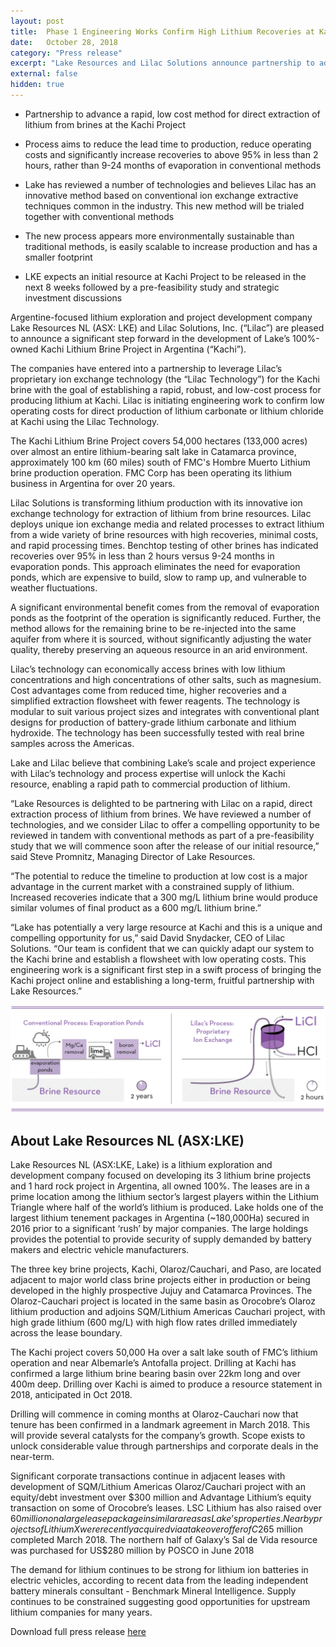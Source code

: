 ```yaml
---
layout: post
title:  Phase 1 Engineering Works Confirm High Lithium Recoveries at Kachi
date:   October 28, 2018
category: "Press release"
excerpt: "Lake Resources and Lilac Solutions announce partnership to advance a rapid, low cost method for direct extraction of lithium from brines at the Kachi Project in Argentina."
external: false
hidden: true
---
```


* Partnership to advance a rapid, low cost method for direct extraction of lithium from brines at the Kachi Project

* Process aims to reduce the lead time to production, reduce operating costs and significantly increase recoveries to above 95% in less than 2 hours, rather than 9-24 months of evaporation in conventional methods

* Lake has reviewed a number of technologies and believes Lilac has an innovative method based on conventional ion exchange extractive techniques common in the industry. This new method will be trialed together with conventional methods

* The new process appears more environmentally sustainable than traditional methods, is easily scalable to increase production and has a smaller footprint

* LKE expects an initial resource at Kachi Project to be released in the next 8 weeks followed by a pre-feasibility study and strategic investment discussions

Argentine-focused lithium exploration and project development company Lake Resources NL (ASX: LKE) and Lilac Solutions, Inc. (“Lilac”) are pleased to announce a significant step forward in the development of Lake’s 100%-owned Kachi Lithium Brine Project in Argentina (“Kachi”).

The companies have entered into a partnership to leverage Lilac’s proprietary ion exchange technology (the “Lilac Technology”) for the Kachi brine with the goal of establishing a rapid, robust, and low-cost process for producing lithium at Kachi.  Lilac is initiating engineering work to confirm low operating costs for direct production of lithium carbonate or lithium chloride at Kachi using the Lilac Technology.

The Kachi Lithium Brine Project covers 54,000 hectares (133,000 acres) over almost an entire lithium-bearing salt lake in Catamarca province, approximately 100 km (60 miles) south of FMC's Hombre Muerto Lithium brine production operation. FMC Corp has been operating its lithium business in Argentina for over 20 years.

Lilac Solutions is transforming lithium production with its innovative ion exchange technology for extraction of lithium from brine resources.  Lilac deploys unique ion exchange media and related processes to extract lithium from a wide variety of brine resources with high recoveries, minimal costs, and rapid processing times. Benchtop testing of other brines has indicated recoveries over 95% in less than 2 hours versus 9-24 months in evaporation ponds.  This approach eliminates the need for evaporation ponds, which are expensive to build, slow to ramp up, and vulnerable to weather fluctuations.

A significant environmental benefit comes from the removal of evaporation ponds as the footprint of the operation is significantly reduced.  Further, the method allows for the remaining brine to be re-injected into the same aquifer from where it is sourced, without significantly adjusting the water quality, thereby preserving an aqueous resource in an arid environment.

Lilac’s technology can economically access brines with low lithium concentrations and high concentrations of other salts, such as magnesium.  Cost advantages come from reduced time, higher recoveries and a simplified extraction flowsheet with fewer reagents.  The technology is modular to suit various project sizes and integrates with conventional plant designs for production of battery-grade lithium carbonate and lithium hydroxide.  The technology has been successfully tested with real brine samples across the Americas.

Lake and Lilac believe that combining Lake’s scale and project experience with Lilac’s technology and process expertise will unlock the Kachi resource, enabling a rapid path to commercial production of lithium.

“Lake Resources is delighted to be partnering with Lilac on a rapid, direct extraction process of lithium from brines.  We have reviewed a number of technologies, and we consider Lilac to offer a compelling opportunity to be reviewed in tandem with conventional methods as part of a pre-feasibility study that we will commence soon after the release of our initial resource,” said Steve Promnitz, Managing Director of Lake Resources.

“The potential to reduce the timeline to production at low cost is a major advantage in the current market with a constrained supply of lithium.  Increased recoveries indicate that a 300 mg/L lithium brine would produce similar volumes of final product as a 600 mg/L lithium brine.”

“Lake has potentially a very large resource at Kachi and this is a unique and compelling opportunity for us,” said David Snydacker, CEO of Lilac Solutions.  “Our team is confident that we can quickly adapt our system to the Kachi brine and establish a flowsheet with low operating costs.  This engineering work is a significant first step in a swift process of bringing the Kachi project online and establishing a long-term, fruitful partnership with Lake Resources.”

![](/assets/Lilac+Solutions+-+Process+Comparison+Diagrams_2018.08-lines.png)

## About Lake Resources NL (ASX:LKE)

Lake Resources NL (ASX:LKE, Lake) is a lithium exploration and development company focused on developing its 3 lithium brine projects and 1 hard rock project in Argentina, all owned 100%. The leases are in a prime location among the lithium sector’s largest players within the Lithium Triangle where half of the world’s lithium is produced.  Lake holds one of the largest lithium tenement packages in Argentina (~180,000Ha) secured in 2016 prior to a significant ‘rush’ by major companies. The large holdings provides the potential to provide security of supply demanded by battery makers and electric vehicle manufacturers.

The three key brine projects, Kachi, Olaroz/Cauchari, and Paso, are located adjacent to major world class brine projects either in production or being developed in the highly prospective Jujuy and Catamarca Provinces.  The Olaroz-Cauchari project is located in the same basin as Orocobre’s Olaroz lithium production and adjoins SQM/Lithium Americas Cauchari project, with high grade lithium (600 mg/L) with high flow rates drilled immediately across the lease boundary. 

The Kachi project covers 50,000 Ha over a salt lake south of FMC’s lithium operation and near Albemarle’s Antofalla project. Drilling at Kachi has confirmed a large lithium brine bearing basin over 22km long and over 400m deep. Drilling over Kachi is aimed to produce a resource statement in 2018, anticipated in Oct 2018.

Drilling will commence in coming months at Olaroz-Cauchari now that tenure has been confirmed in a landmark agreement in March 2018. This will provide several catalysts for the company’s growth. Scope exists to unlock considerable value through partnerships and corporate deals in the near-term.

Significant corporate transactions continue in adjacent leases with development of SQM/Lithium Americas Olaroz/Cauchari project with an equity/debt investment over $300 million and Advantage Lithium’s equity transaction on some of Orocobre’s leases.  LSC Lithium has also raised over $60 million on a large lease package in similar areas as Lake’s properties. Nearby projects of Lithium X were recently acquired via a takeover offer of C$265 million completed March 2018. The northern half of Galaxy’s Sal de Vida resource was purchased for US$280 million by POSCO in June 2018

The demand for lithium continues to be strong for lithium ion batteries in electric vehicles, according to recent data from the leading independent battery minerals consultant - Benchmark Mineral Intelligence.  Supply continues to be constrained suggesting good opportunities for upstream lithium companies for many years.

Download full press release [here](/assets/Lake+Resources+-+Lilac+Solutions+-+September+2018.pdf)